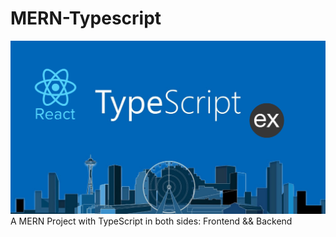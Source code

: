 # MERN-Typescript

![alt text](mern.png)
A MERN Project with TypeScript in both sides: Frontend && Backend
